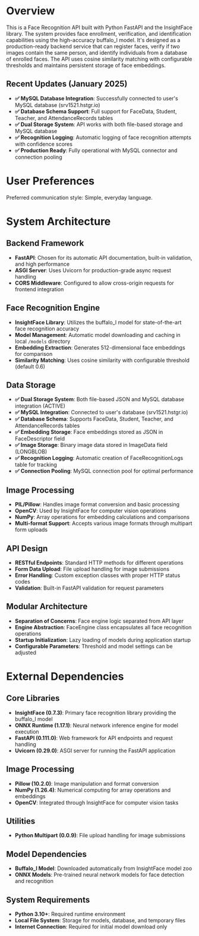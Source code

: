 # Overview

This is a Face Recognition API built with Python FastAPI and the InsightFace library. The system provides face enrollment, verification, and identification capabilities using the high-accuracy buffalo_l model. It's designed as a production-ready backend service that can register faces, verify if two images contain the same person, and identify individuals from a database of enrolled faces. The API uses cosine similarity matching with configurable thresholds and maintains persistent storage of face embeddings.

## Recent Updates (January 2025)
- **✅ MySQL Database Integration**: Successfully connected to user's MySQL database (srv1521.hstgr.io)
- **✅ Database Schema Support**: Full support for FaceData, Student, Teacher, and AttendanceRecords tables
- **✅ Dual Storage System**: API works with both file-based storage and MySQL database
- **✅ Recognition Logging**: Automatic logging of face recognition attempts with confidence scores
- **✅ Production Ready**: Fully operational with MySQL connector and connection pooling

# User Preferences

Preferred communication style: Simple, everyday language.

# System Architecture

## Backend Framework
- **FastAPI**: Chosen for its automatic API documentation, built-in validation, and high performance
- **ASGI Server**: Uses Uvicorn for production-grade async request handling
- **CORS Middleware**: Configured to allow cross-origin requests for frontend integration

## Face Recognition Engine
- **InsightFace Library**: Utilizes the buffalo_l model for state-of-the-art face recognition accuracy
- **Model Management**: Automatic model downloading and caching in local `/models` directory
- **Embedding Extraction**: Generates 512-dimensional face embeddings for comparison
- **Similarity Matching**: Uses cosine similarity with configurable threshold (default 0.6)

## Data Storage
- **✅ Dual Storage System**: Both file-based JSON and MySQL database integration (ACTIVE)
- **✅ MySQL Integration**: Connected to user's database (srv1521.hstgr.io)
- **✅ Database Schema**: Supports FaceData, Student, Teacher, and AttendanceRecords tables
- **✅ Embedding Storage**: Face embeddings stored as JSON in FaceDescriptor field
- **✅ Image Storage**: Binary image data stored in ImageData field (LONGBLOB)
- **✅ Recognition Logging**: Automatic creation of FaceRecognitionLogs table for tracking
- **✅ Connection Pooling**: MySQL connection pool for optimal performance

## Image Processing
- **PIL/Pillow**: Handles image format conversion and basic processing
- **OpenCV**: Used by InsightFace for computer vision operations
- **NumPy**: Array operations for embedding calculations and comparisons
- **Multi-format Support**: Accepts various image formats through multipart form uploads

## API Design
- **RESTful Endpoints**: Standard HTTP methods for different operations
- **Form Data Upload**: File upload handling for image submissions
- **Error Handling**: Custom exception classes with proper HTTP status codes
- **Validation**: Built-in FastAPI validation for request parameters

## Modular Architecture
- **Separation of Concerns**: Face engine logic separated from API layer
- **Engine Abstraction**: FaceEngine class encapsulates all face recognition operations
- **Startup Initialization**: Lazy loading of models during application startup
- **Configurable Parameters**: Threshold and model settings can be adjusted

# External Dependencies

## Core Libraries
- **InsightFace (0.7.3)**: Primary face recognition library providing the buffalo_l model
- **ONNX Runtime (1.17.1)**: Neural network inference engine for model execution
- **FastAPI (0.111.0)**: Web framework for API endpoints and request handling
- **Uvicorn (0.29.0)**: ASGI server for running the FastAPI application

## Image Processing
- **Pillow (10.2.0)**: Image manipulation and format conversion
- **NumPy (1.26.4)**: Numerical computing for array operations and embeddings
- **OpenCV**: Integrated through InsightFace for computer vision tasks

## Utilities
- **Python Multipart (0.0.9)**: File upload handling for image submissions

## Model Dependencies
- **Buffalo_l Model**: Downloaded automatically from InsightFace model zoo
- **ONNX Models**: Pre-trained neural network models for face detection and recognition

## System Requirements
- **Python 3.10+**: Required runtime environment
- **Local File System**: Storage for models, database, and temporary files
- **Internet Connection**: Required for initial model download only